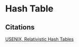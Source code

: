 # Hash Table

## Citations
[USENIX, Relativistic Hash Tables](https://www.usenix.org/legacy/event/atc11/tech/final_files/Triplett.pdf)
